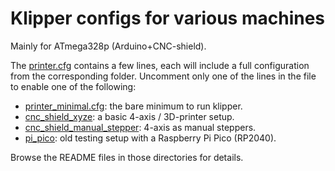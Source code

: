 # Klipper configs for various machines

Mainly for ATmega328p (Arduino+CNC-shield).

The [printer.cfg](./printer.cfg) contains a few lines, each will include a full configuration from the corresponding folder. Uncomment only one of the lines in the file to enable one of the following:

- [printer_minimal.cfg](./printer_minimal.cfg): the bare minimum to run klipper.
- [cnc_shield_xyze](./cnc_shield_xyze): a basic 4-axis / 3D-printer setup.
- [cnc_shield_manual_stepper](./cnc_shield_manual_stepper): 4-axis as manual steppers.
- [pi_pico](./pi_pico): old testing setup with a Raspberry Pi Pico (RP2040).

Browse the README files in those directories for details.

